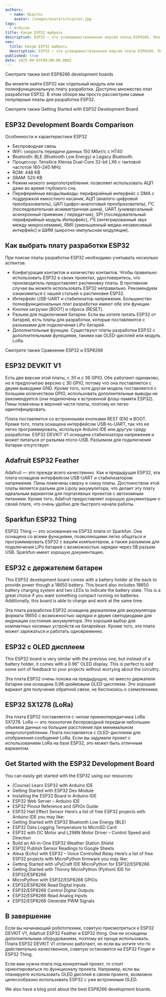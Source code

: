 ```yaml
---
authors:
  - name: Niqitos
    avatar: /images/avatars/niqitos.jpg
tags:
  - Arduino
title: Какую ESP32 выбрать
description: ESP32 — это усовершенствованная версия платы ESP8266. Плата оснащена модулями беспроводной связи Wi-Fi и Bluetooth и двухъядерный процессор.
seo:
  title: Какую ESP32 выбрать
  description: ESP32 — это усовершенствованная версия платы ESP8266. Плата оснащена модулями беспроводной связи Wi-Fi и Bluetooth и двухъядерный процессор.
published: true
date: 2025-09-03T00:00:00.000Z
---
```


Смотрите также
best ESP8266 development boards

Вы можете найти ESP32 как отдельный модуль или как полнофункциональную плату разработки. Доступно множество плат разработки ESP32. В этом обзоре мы просто рассмотрим самые популярные платы для разработки ESP32.

Смотрите также
Getting Started with ESP32 Development Board


## ESP32 Development Boards Comparison

Особенности и характеристики ESP32

*	Беспроводная связь
*	WiFi: скорость передачи данных 150 Мбит/с с HT40
*	Bluetooth: BLE (Bluetooth Low Energy) и Legacy Bluetooth.
*	Процессор: Tensilica Xtensa Dual-Core 32-bit LX6 с тактовой частотой 160–240 MHz
*	ROM: 448 KB
*	SRAM: 520 KB
*	Режим низкого энергопотребления: позволяет использовать АЦП даже во время глубокого сна.
*	Периферийные вводы/выводы: периферийный интерфейс с DMA с поддержкой емкостного касания, АЦП (аналого-цифровой преобразователь), ЦАП (цифро-аналоговый преобразователь), I²C (последовательная асимметричная шина), UART (универсальный асинхронный приемник / передатчик), SPI (последовательный периферийный модуль Интерфейс), I²S (интегрированный звук между микросхемами), RMII (уменьшенный медиа-независимый интерфейс) и ШИМ (широтно-импульсная модуляция).

## Как выбрать плату разработки ESP32

При поиске платы разработки ESP32 необходимо учитывать несколько аспектов:
*	Конфигурация контактов и количество контактов. Чтобы правильно использовать ESP32 в своих проектах, удостоверитесь, что производитель предоставляет распиновку платы. В противном случае вы можете использовать ESP32 неправильно. Рекомендуем ознакомиться с нашей статьей о распиновке ESP32.
*	Интерфейс USB-UART и стабилизатор напряжения. Большинство полнофункциональных плат разработки имеют обе эти функции.
*	Кнопки загрузки (BOOT) и сброса (RESET).
*	Разъем для подключения батареи. Если вы хотите питать ESP32 от батарей, есть платы для разработки, которые поставляются с разъемами для подключения LiPo батарей.
*	Дополнительные функции. Существуют платы разработки ESP32 с дополнительными функциями, такими как OLED-дисплей или модуль LoRa.

Смотрите также
Сравнение ESP32 и ESP8266

## ESP32 DEVKIT V1

Есть две версии этой платы, с 30 и с 36 GPIO. Обе работают одинаково, но я предпочитаю версию с 30 GPIO, потому что она поставляется с двумя выводами GND. Кроме того, хотя другая модель поставляется с большим количеством GPIO, использовать дополнительные выводы не рекомендуется (они подключены к встроенной флэш-памяти ESP32). Пины помечены в верхней части платы, поэтому их легко идентифицировать.

Плата поставляется со встроенными кнопками REST (EN) и BOOT. Кроме того, плата оснащена интерфейсом USB-to-UART, так что ее легко программировать, используя Arduino IDE или другую среду разработки.
ESP32 DEVKIT V1 оснащена стабилизатора напряжения и может питаться от разъема micro-USB. Разъемом для подключения батареи отсутствует.

## Adafruit ESP32 Feather


Adafruit — это прежде всего качественно. Как и предыдущая ESP32, эта плата оснащена интерфейсом USB-UART и стабилизатором напряжения. Пины помечены сверху и снизу платы. Достоинством этой платы является разъем для Lipoly аккумулятора, что делает эту плату идеальным вариантом для портативных проектов с автономным питанием. Кроме того, Adafruit предоставляет хорошую документации о своей плате, что очень удобно для быстрого начала работы.

## Sparkfun ESP32 Thing


ESP32 Thing — это основанная на ESP32 плата от Sparkfun. Она оснащена со всеми функциями, позволяющими легко общаться и программировать ESP32 с вашим компьютером, а также разъемом для подключения LiPo батарей с возможностью зарядки через 5В разъем USB. Sparkfun имеет хорошую документацию.

## ESP32 с держателем батареи

This ESP32 development board comes with a battery holder at the back to provide power though a 18650 battery. This board also includes 18650 battery charging system and two LEDs to indicate the battery state. This is a great choice if you want something compact running on batteries. Additionally, this board is able to charge and work at the same time.

Эта плата разработки ESP32 оснащена держателем для аккумулятора формата 18650 с возможностью зарядки и двумя светодиодами для индикации состояния аккумулятора. Это хороший выбор для компактных носимых устройств на батарейках. Кроме того, эта плата может заряжаться и работать одновременно.

## ESP32 с OLED дисплеем

This ESP32 board is very similar with the previous one, but instead of a battery holder, it comes with a 0.96” OLED display. This is perfect to add some sort of feedback to your projects without worrying about the circuitry.

Эта плата ESP32 очень похожа на предыдущую, но вместо держателя батареи она оснащена 0,96-дюймовым OLED-дисплеем. Это хороший вариант для получения обратной связи, не беспокоясь о схемотехнике.

## ESP32 SX1278 (LoRa)

Эта плата ESP32 поставляется с чипом приемопередатчика LoRa SX1278. LoRa — это технология беспроводной передачи небольших объемов данных на большие расстояния при минимальном энергопотреблении. Плата поставляется с OLED-дисплеем для отображения сообщений LoRa. Если вы задумали проект с использованием LoRa на базе ESP32, это может быть отличным вариантом.

## Get Started with the ESP32 Development Board

You can easily get started with the ESP32 using our resources:
*	[Course] Learn ESP32 with Arduino IDE
*	Getting Started with ESP32 Dev Module
*	Installing the ESP32 Board in Arduino IDE
*	ESP32 Web Server – Arduino IDE
*	ESP32 Pinout Reference and GPIOs Guide
*	ESP32 Hall Effect Sensor
Here’s a list of free ESP32 projects with Arduino IDE you may like:
*	Getting Started with ESP32 Bluetooth Low Energy (BLE)
*	ESP32 Data Logging Temperature to MicroSD Card
*	ESP32 with DC Motor and L298N Motor Driver – Control Speed and Direction
*	Build an All-in-One ESP32 Weather Station Shield
*	ESP32 Publish Sensor Readings to Google Sheets 
*	Alexa (Echo) with ESP32 – Voice Controlled Relay
Here’s a list of free ESP32 projects with MicroPython firmware you may like:
*	Getting Started with uPyCraft IDE MicroPython for ESP32/ESP8266
*	Getting Started with Thonny MicroPython (Python) IDE for ESP32/ESP8266
*	MicroPython with ESP32/ESP8266 GPIOs
*	ESP32/ESP8266 Read Digital Inputs
*	ESP32/ESP8266 Control Digital Outputs
*	ESP32/ESP8266 Read Analog Inputs
*	ESP32/ESP8266 Generate PWM Signals

## В завершение
Если вы начинающий робототехник, советую присмотреться к ESP32 DEVKIT V1, Adafruit ESP32 Feather и ESP32 thing. Они не оснащены дополнительным оборудованием, поэтому их проще использовать. Плата ESP32 DEVKIT V1 отлично работают, но если вы хотите что-то действительно качественное, советую остановится на ESP32 Finger и ESP32 Thing.

Если вам нужна плата под конкретный проект, то стоит ориентироваться по функционалу проекта. Например, если вы планируете использовать OLED дисплей в своем проекте, возможно целесообразно использовать ESP32 с уже встроенным OLED.

We also have a blog post about the best ESP8266 development boards.
